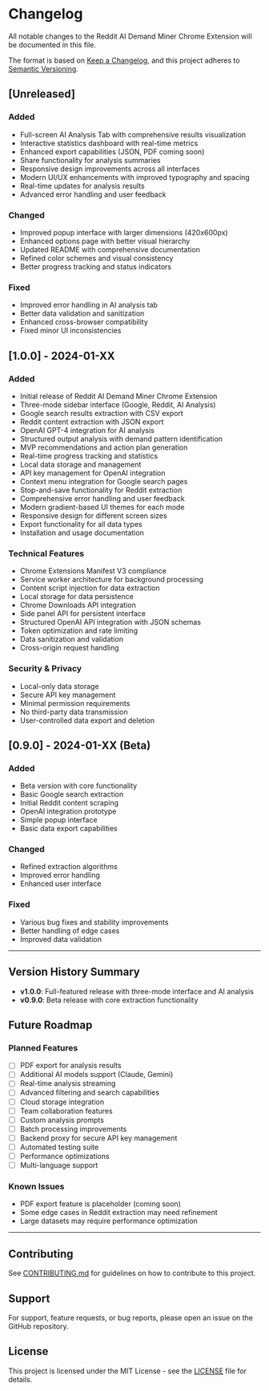 # Changelog

All notable changes to the Reddit AI Demand Miner Chrome Extension will be documented in this file.

The format is based on [Keep a Changelog](https://keepachangelog.com/en/1.0.0/),
and this project adheres to [Semantic Versioning](https://semver.org/spec/v2.0.0.html).

## [Unreleased]

### Added
- Full-screen AI Analysis Tab with comprehensive results visualization
- Interactive statistics dashboard with real-time metrics
- Enhanced export capabilities (JSON, PDF coming soon)
- Share functionality for analysis summaries
- Responsive design improvements across all interfaces
- Modern UI/UX enhancements with improved typography and spacing
- Real-time updates for analysis results
- Advanced error handling and user feedback

### Changed
- Improved popup interface with larger dimensions (420x600px)
- Enhanced options page with better visual hierarchy
- Updated README with comprehensive documentation
- Refined color schemes and visual consistency
- Better progress tracking and status indicators

### Fixed
- Improved error handling in AI analysis tab
- Better data validation and sanitization
- Enhanced cross-browser compatibility
- Fixed minor UI inconsistencies

## [1.0.0] - 2024-01-XX

### Added
- Initial release of Reddit AI Demand Miner Chrome Extension
- Three-mode sidebar interface (Google, Reddit, AI Analysis)
- Google search results extraction with CSV export
- Reddit content extraction with JSON export
- OpenAI GPT-4 integration for AI analysis
- Structured output analysis with demand pattern identification
- MVP recommendations and action plan generation
- Real-time progress tracking and statistics
- Local data storage and management
- API key management for OpenAI integration
- Context menu integration for Google search pages
- Stop-and-save functionality for Reddit extraction
- Comprehensive error handling and user feedback
- Modern gradient-based UI themes for each mode
- Responsive design for different screen sizes
- Export functionality for all data types
- Installation and usage documentation

### Technical Features
- Chrome Extensions Manifest V3 compliance
- Service worker architecture for background processing
- Content script injection for data extraction
- Local storage for data persistence
- Chrome Downloads API integration
- Side panel API for persistent interface
- Structured OpenAI API integration with JSON schemas
- Token optimization and rate limiting
- Data sanitization and validation
- Cross-origin request handling

### Security & Privacy
- Local-only data storage
- Secure API key management
- Minimal permission requirements
- No third-party data transmission
- User-controlled data export and deletion

## [0.9.0] - 2024-01-XX (Beta)

### Added
- Beta version with core functionality
- Basic Google search extraction
- Initial Reddit content scraping
- OpenAI integration prototype
- Simple popup interface
- Basic data export capabilities

### Changed
- Refined extraction algorithms
- Improved error handling
- Enhanced user interface

### Fixed
- Various bug fixes and stability improvements
- Better handling of edge cases
- Improved data validation

---

## Version History Summary

- **v1.0.0**: Full-featured release with three-mode interface and AI analysis
- **v0.9.0**: Beta release with core extraction functionality

## Future Roadmap

### Planned Features
- [ ] PDF export for analysis results
- [ ] Additional AI models support (Claude, Gemini)
- [ ] Real-time analysis streaming
- [ ] Advanced filtering and search capabilities
- [ ] Cloud storage integration
- [ ] Team collaboration features
- [ ] Custom analysis prompts
- [ ] Batch processing improvements
- [ ] Backend proxy for secure API key management
- [ ] Automated testing suite
- [ ] Performance optimizations
- [ ] Multi-language support

### Known Issues
- PDF export feature is placeholder (coming soon)
- Some edge cases in Reddit extraction may need refinement
- Large datasets may require performance optimization

---

## Contributing

See [CONTRIBUTING.md](CONTRIBUTING.md) for guidelines on how to contribute to this project.

## Support

For support, feature requests, or bug reports, please open an issue on the GitHub repository.

## License

This project is licensed under the MIT License - see the [LICENSE](LICENSE) file for details.
